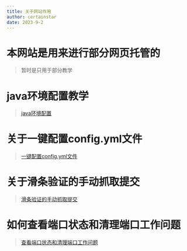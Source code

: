 ```yaml
---
title: 关于网站作用
author: certainstar
date: 2023-9-2
---
```


# 本网站是用来进行部分网页托管的

> 暂时是只用于部分教学

# java环境配置教学

> [java环境配置](md/little-Python-software/java-config.md)

# 关于一键配置config.yml文件

> [一键配置config.yml文件](md/little-Python-software/onekey-yml.md)

# 关于滑条验证的手动抓取提交

> [滑条验证的手动抓取提交](md/little-Python-software/Manually-capture.md)

# 如何查看端口状态和清理端口工作问题

> [查看端口状态和清理端口工作问题](md/little-Python-software/listening.md)